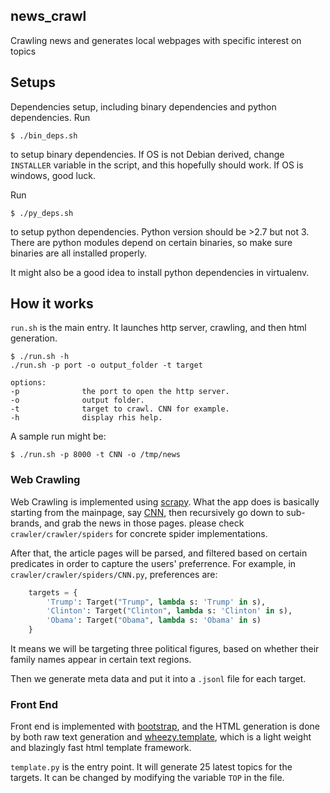 ## news_crawl

Crawling news and generates local webpages with specific interest on topics 

## Setups

Dependencies setup, including binary dependencies and python dependencies. Run 

```
$ ./bin_deps.sh
```

to setup binary dependencies. If OS is not Debian derived, change `INSTALLER` variable in the script, and this
hopefully should work. If OS is windows, good luck.

Run

```
$ ./py_deps.sh
```

to setup python dependencies. Python version should be >2.7 but not 3. There are python modules depend on certain
binaries, so make sure binaries are all installed properly.

It might also be a good idea to install python dependencies in virtualenv.

## How it works

`run.sh` is the main entry. It launches http server, crawling, and then html generation.

```
$ ./run.sh -h
./run.sh -p port -o output_folder -t target

options:
-p              the port to open the http server.
-o              output folder.
-t              target to crawl. CNN for example.
-h              display rhis help.

```

A sample run might be:

```
$ ./run.sh -p 8000 -t CNN -o /tmp/news
```

### Web Crawling

Web Crawling is implemented using [scrapy](https://scrapy.org/). What the app does is basically starting from the
mainpage, say [CNN](http://cnn.com), then recursively go down to sub-brands, and grab the news in those pages. please
check `crawler/crawler/spiders` for concrete spider implementations.

After that, the article pages will be parsed, and filtered based on certain predicates in order to capture the users'
preferrence. For example, in `crawler/crawler/spiders/CNN.py`, preferences are:

```python
    targets = {
        'Trump': Target("Trump", lambda s: 'Trump' in s),
        'Clinton': Target("Clinton", lambda s: 'Clinton' in s),
        'Obama': Target("Obama", lambda s: 'Obama' in s)
    }
```

It means we will be targeting three political figures, based on whether their family names appear in certain text
regions.

Then we generate meta data and put it into a `.jsonl` file for each target.

### Front End

Front end is implemented with [bootstrap](http://getbootstrap.com/), and the HTML generation is done by both raw text
generation and [wheezy.template](https://pypi.python.org/pypi/wheezy.template), which is a light weight and blazingly
fast html template framework.

`template.py` is the entry point. It will generate 25 latest topics for the targets. It can be changed by modifying the
variable `TOP` in the file.
